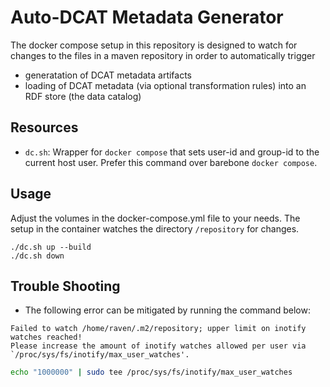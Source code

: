 # Auto-DCAT Metadata Generator

The docker compose setup in this repository is designed to watch for changes to the files in a maven repository in order to automatically trigger
- generatation of DCAT metadata artifacts
- loading of DCAT metadata (via optional transformation rules) into an RDF store (the data catalog)


## Resources

* `dc.sh`: Wrapper for `docker compose` that sets user-id and group-id to the current host user. Prefer this command over barebone `docker compose`.


## Usage

Adjust the volumes in the docker-compose.yml file to your needs. The setup in the container watches the directory `/repository` for changes.

```
./dc.sh up --build
./dc.sh down
```


## Trouble Shooting

* The following error can be mitigated by running the command below:
```
Failed to watch /home/raven/.m2/repository; upper limit on inotify watches reached!
Please increase the amount of inotify watches allowed per user via `/proc/sys/fs/inotify/max_user_watches'.
```

```bash
echo "1000000" | sudo tee /proc/sys/fs/inotify/max_user_watches
```

